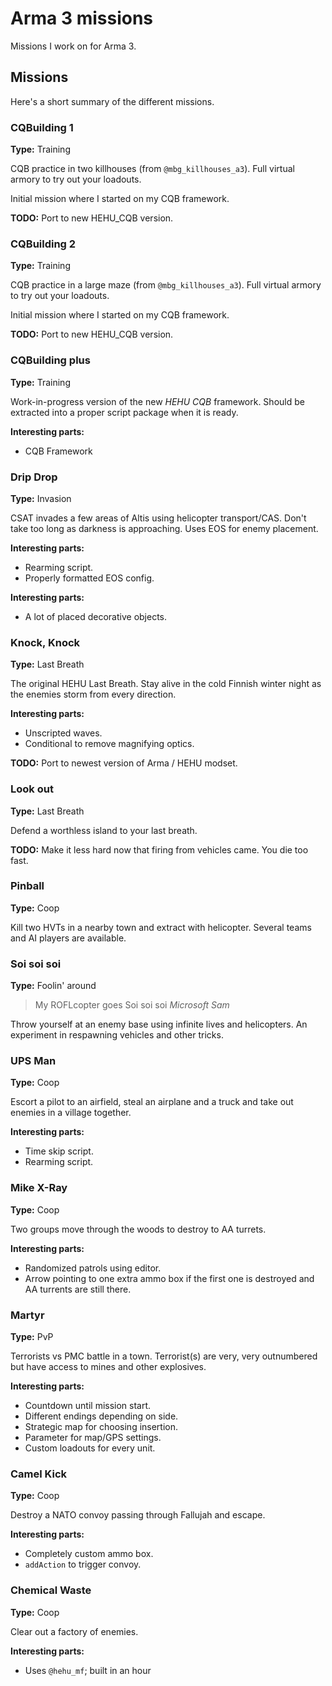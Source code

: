 # Arma 3 missions

Missions I work on for Arma 3.

## Missions

Here's a short summary of the different missions.

### CQBuilding 1

**Type:** Training

CQB practice in two killhouses (from `@mbg_killhouses_a3`). Full virtual armory to try out your loadouts.

Initial mission where I started on my CQB framework.

**TODO:** Port to new HEHU_CQB version.

### CQBuilding 2

**Type:** Training

CQB practice in a large maze (from `@mbg_killhouses_a3`). Full virtual armory to try out your loadouts.

Initial mission where I started on my CQB framework.

**TODO:** Port to new HEHU_CQB version.

### CQBuilding plus

**Type:** Training

Work-in-progress version of the new *HEHU CQB* framework. Should be extracted into a proper script package when it is ready.

**Interesting parts:**
* CQB Framework

### Drip Drop

**Type:** Invasion

CSAT invades a few areas of Altis using helicopter transport/CAS. Don't take too long as darkness is approaching. Uses EOS for enemy placement.

**Interesting parts:**
* Rearming script.
* Properly formatted EOS config.

**Interesting parts:**
* A lot of placed decorative objects.

### Knock, Knock

**Type:** Last Breath

The original HEHU Last Breath. Stay alive in the cold Finnish winter night as the enemies storm from every direction.

**Interesting parts:**
* Unscripted waves.
* Conditional to remove magnifying optics.

**TODO:** Port to newest version of Arma / HEHU modset.

### Look out

**Type:** Last Breath

Defend a worthless island to your last breath.

**TODO:** Make it less hard now that firing from vehicles came. You die too fast.

### Pinball

**Type:** Coop

Kill two HVTs in a nearby town and extract with helicopter. Several teams and AI players are available.

### Soi soi soi

**Type:** Foolin' around

> My ROFLcopter goes Soi soi soi
> *Microsoft Sam*

Throw yourself at an enemy base using infinite lives and helicopters. An experiment in respawning vehicles and other tricks.

### UPS Man

**Type:** Coop

Escort a pilot to an airfield, steal an airplane and a truck and take out enemies in a village together.

**Interesting parts:**
* Time skip script.
* Rearming script.

### Mike X-Ray

**Type:** Coop

Two groups move through the woods to destroy to AA turrets.

**Interesting parts:**
* Randomized patrols using editor.
* Arrow pointing to one extra ammo box if the first one is destroyed and AA turrents are still there.

### Martyr

**Type:** PvP

Terrorists vs PMC battle in a town. Terrorist(s) are very, very outnumbered but have access to mines and other explosives.

**Interesting parts:**
* Countdown until mission start.
* Different endings depending on side.
* Strategic map for choosing insertion.
* Parameter for map/GPS settings.
* Custom loadouts for every unit.

### Camel Kick

**Type:** Coop

Destroy a NATO convoy passing through Fallujah and escape.

**Interesting parts:**
* Completely custom ammo box.
* `addAction` to trigger convoy.

### Chemical Waste

**Type:** Coop

Clear out a factory of enemies.

**Interesting parts:**
* Uses `@hehu_mf`; built in an hour
